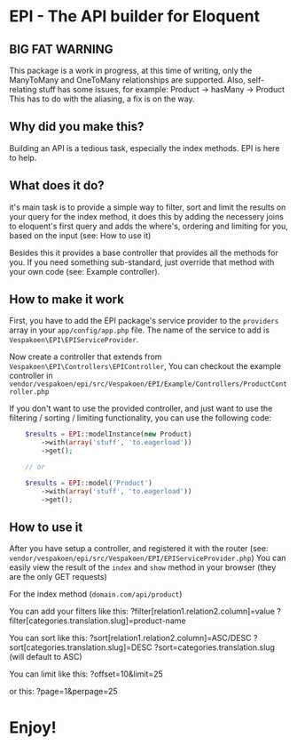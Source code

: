 # EPI - The API builder for Eloquent

## BIG FAT WARNING

This package is a work in progress, at this time of writing, only the ManyToMany and OneToMany relationships are supported.
Also, self-relating stuff has some issues, for example:
Product -> hasMany -> Product
This has to do with the aliasing, a fix is on the way.


## Why did you make this?

Building an API is a tedious task, especially the index methods.
EPI is here to help.


## What does it do?

it's main task is to provide a simple way to filter, sort
and limit the results on your query for the index method, it does this by adding the necessery joins to eloquent's first query
and adds the where's, ordering and limiting for you, based on the input (see: How to use it)

Besides this it provides a base controller that provides all the methods for you.
If you need something sub-standard, just override that method with your own code (see: Example controller).


## How to make it work

First, you have to add the EPI package's service provider to the `providers` array
in your `app/config/app.php` file.
The name of the service to add is `Vespakoen\EPI\EPIServiceProvider`.

Now create a controller that extends from `Vespakoen\EPI\Controllers\EPIController`,
You can checkout the example controller in `vendor/vespakoen/epi/src/Vespakoen/EPI/Example/Controllers/ProductController.php`

If you don't want to use the provided controller, and just want to use the filtering / sorting / limiting functionality,
you can use the following code:

```php
	$results = EPI::modelInstance(new Product)
		->with(array('stuff', 'to.eagerload'))
		->get();

	// or

	$results = EPI::model('Product')
		->with(array('stuff', 'to.eagerload'))
		->get();
```

## How to use it

After you have setup a controller, and registered it with the router (see: `vendor/vespakoen/epi/src/Vespakoen/EPI/EPIServiceProvider.php`)
You can easily view the result of the `index` and `show` method in your browser (they are the only GET requests)

For the index method (`domain.com/api/product`)

You can add your filters like this:
?filter[relation1.relation2.column]=value
?filter[categories.translation.slug]=product-name

You can sort like this:
?sort[relation1.relation2.column]=ASC/DESC
?sort[categories.translation.slug]=DESC
?sort=categories.translation.slug (will default to ASC)

You can limit like this:
?offset=10&limit=25

or this:
?page=1&perpage=25

# Enjoy!